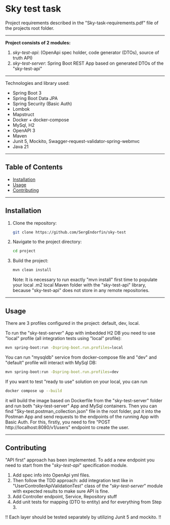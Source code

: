 # Sky test task

Project requirements described in the "Sky-task-requirements.pdf" file of the projects root folder.
<hr>
<b>Project consists of 2 modules:</b>

1. <i>sky-test-api</i>: (OpenApi spec holder, code generator (DTOs), source of truth API)
2. <i>sky-test-server</i>: Spring Boot REST App based on generated DTOs of the "sky-test-api"

<hr>

Technologies and library used:
- Spring Boot 3
- Spring Boot Data JPA
- Spring Security (Basic Auth)
- Lombok
- Mapstruct
- Docker + docker-compose
- MySql, H2
- OpenAPI 3
- Maven
- Junit 5, Mockito, Swagger-request-validator-spring-webmvc
- Java 21
<hr>

## Table of Contents

- [Installation](#installation)
- [Usage](#usage)
- [Contributing](#contributing)
<hr>

## Installation

1. Clone the repository:
    ```sh
    git clone https://github.com/SergEndorfin/sky-test
    ```
2. Navigate to the project directory:
    ```sh
    cd project
    ```
3. Build the project:
    ```sh
    mvn clean install
    ```
   Note: It is necessary to run exactly "mvn install" first time to populate your local .m2 local Maven folder with the "sky-test-api" library,
because "sky-test-api" does not store in any remote repositories.
<hr>

## Usage

There are 3 profiles configured in the project: default, dev, local.

To run the "sky-test-server" App with imbedded H2 DB you need to use "local" profile
(all integration tests using "local" profile):

```sh
mvn spring-boot:run -Dspring-boot.run.profiles=local
```

You can run "mysqldb" service from docker-compose file and "dev" and "default" profile will 
interact with MySql DB:
```sh
mvn spring-boot:run -Dspring-boot.run.profiles=dev
```

If you want to test "ready to use" solution on your local, you can run
```sh
docker compose up --build
```
it will build the image based on Dockerfile from the "sky-test-server" folder and
run both "sky-test-server" App and MySql containers.
Then you can find "Sky-test.postman_collection.json" file in the root folder,
put it into the Postman App and send requests to the endpoints of the running App with Basic Auth.
For this, firstly, you need to fire "POST http://localhost:8080/v1/users" endpoint to create the user.
<hr>

## Contributing

"API first" approach has been implemented.
To add a new endpoint you need to start from the "<i>sky-test-api</i>" specification module.
1. Add spec info into OpenApi yml files.
2. Then follow the TDD approach: add integration test like in "UserControllerApiValidationTest" class of the
"<i>sky-test-server</i>" module with expected results to make sure API is fine.
3. Add Controller endpoint, Service, Repository stuff
4. Add unit tests for mapping (DTO to entity) and for everything from Step 3.

!! Each layer should be tested separately by utilizing Junit 5 and mockito. !!
